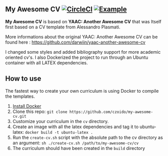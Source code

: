 ## My Awesome CV [![CircleCI](https://circleci.com/gh/czoido/my-awesome-cv.svg?style=svg)](https://circleci.com/gh/czoido/my-awesome-cv) [![Example](https://img.shields.io/badge/Example-pdf-green.svg)](https://16-163210537-gh.circle-artifacts.com/0/root/project/cv/build/cv.pdf)

**My Awesome CV** is based on **YAAC: Another Awesome CV** that was Itself first based on a CV template from Alessandro Plasmati. 

More informations about the original YAAC: Another Awesome CV can be found here : [ https://github.com/darwiin/yaac-another-awesome-cv ](https://github.com/darwiin/yaac-another-awesome-cv)
   
I changed some styles and added bibliography support for more academic oriented cv's. I also Dockerized the project to run through an Ubuntu container with all LATEX dependencies.

## How to use

The fastest way to create your own curriculum is using Docker to compile the templates.

1. [Install Docker](https://docs.docker.com/engine/installation/)
2. Clone this repo: `git clone https://github.com/czoido/my-awesome-cv.git`
3. Customize your curriculum in the `cv` directory.
4. Create an image with all the latex dependencies and tag it to ubuntu-latex: `docker build -t ubuntu-latex .`
5. Run the `create-cv.sh` script with the absolute path to the cv directory as an argument: `sh ./create-cv.sh /path/to/my-awesome-cv/cv`
6. The curriculum should have been created in the `build` directory

